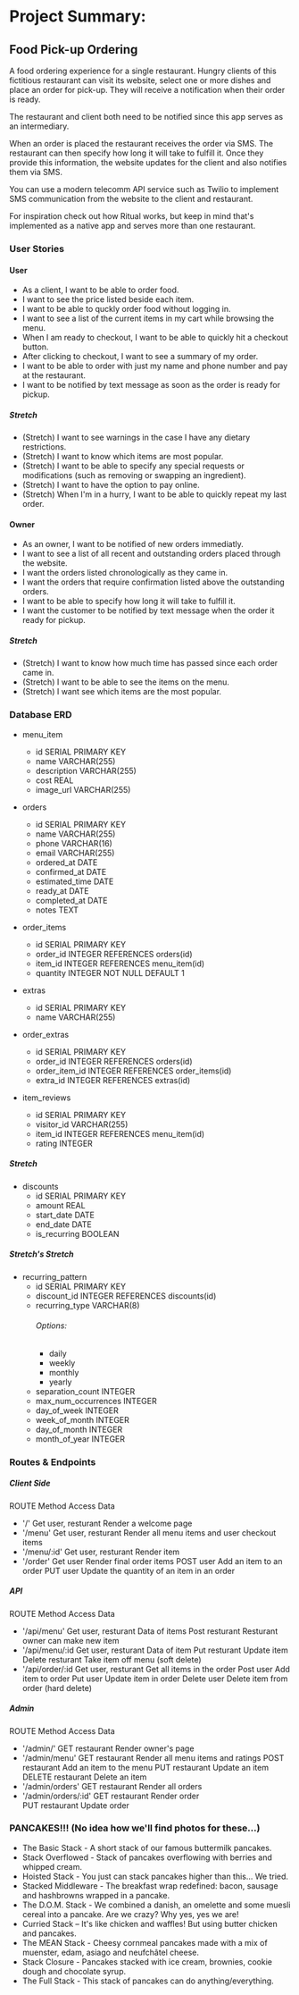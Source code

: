 # Project Summary:
## Food Pick-up Ordering

A food ordering experience for a single restaurant. Hungry clients of this fictitious restaurant can visit its website, select one or more dishes and place an order for pick-up. They will receive a notification when their order is ready.

The restaurant and client both need to be notified since this app serves as an intermediary.

When an order is placed the restaurant receives the order via SMS. The restaurant can then specify how long it will take to fulfill it. Once they provide this information, the website updates for the client and also notifies them via SMS.

You can use a modern telecomm API service such as Twilio to implement SMS communication from the website to the client and restaurant.

For inspiration check out how Ritual works, but keep in mind that's implemented as a native app and serves more than one restaurant.

### User Stories
#### User
- As a client, I want to be able to order food.
- I want to see the price listed beside each item.
- I want to be able to quckly order food without logging in.
- I want to see a list of the current items in my cart while browsing the menu.
- When I am ready to checkout, I want to be able to quickly hit a checkout button.
- After clicking to checkout, I want to see a summary of my order.
- I want to be able to order with just my name and phone number and pay at the restaurant.
- I want to be notified by text message as soon as the order is ready for pickup.
##### Stretch
- (Stretch) I want to see warnings in the case I have any dietary restrictions.
- (Stretch) I want to know which items are most popular.
- (Stretch) I want to be able to specify any special requests or modifications (such as removing or swapping an ingredient).
- (Stretch) I want to have the option to pay online.
- (Stretch) When I'm in a hurry, I want to be able to quickly repeat my last order.

#### Owner
- As an owner, I want to be notified of new orders immediatly.
- I want to see a list of all recent and outstanding orders placed through the website.
- I want the orders listed chronologically as they came in.
- I want the orders that require confirmation listed above the outstanding orders.
- I want to be able to specify how long it will take to fulfill it.
- I want the customer to be notified by text message when the order it ready for pickup.
##### Stretch
- (Stretch) I want to know how much time has passed since each order came in.
- (Stretch) I want to be able to see the items on the menu.
- (Stretch) I want see which items are the most popular.

### Database ERD
- menu_item
  - id                   SERIAL PRIMARY KEY
  - name                 VARCHAR(255)
  - description          VARCHAR(255)
  - cost                 REAL
  - image_url            VARCHAR(255)

- orders
  - id                   SERIAL PRIMARY KEY
  - name                 VARCHAR(255)
  - phone                VARCHAR(16)
  - email                VARCHAR(255)
  - ordered_at           DATE
  - confirmed_at         DATE
  - estimated_time       DATE
  - ready_at             DATE
  - completed_at         DATE
  - notes                TEXT

- order_items
  - id                   SERIAL PRIMARY KEY
  - order_id             INTEGER REFERENCES orders(id)
  - item_id              INTEGER REFERENCES menu_item(id)
  - quantity             INTEGER NOT NULL DEFAULT 1

- extras
  - id                   SERIAL PRIMARY KEY
  - name                 VARCHAR(255)

- order_extras
  - id                   SERIAL PRIMARY KEY
  - order_id             INTEGER REFERENCES orders(id)
  - order_item_id        INTEGER REFERENCES order_items(id)
  - extra_id             INTEGER REFERENCES extras(id)

- item_reviews
  - id                   SERIAL PRIMARY KEY
  - visitor_id           VARCHAR(255)
  - item_id              INTEGER REFERENCES menu_item(id)
  - rating               INTEGER

##### Stretch
- discounts
  - id                   SERIAL PRIMARY KEY
  - amount               REAL
  - start_date           DATE
  - end_date             DATE
  - is_recurring         BOOLEAN

##### Stretch's Stretch
- recurring_pattern
  - id                   SERIAL PRIMARY KEY
  - discount_id          INTEGER REFERENCES discounts(id)
  - recurring_type       VARCHAR(8)
    ###### Options:
    - daily
    - weekly
    - monthly
    - yearly
  - separation_count     INTEGER
  - max_num_occurrences  INTEGER
  - day_of_week          INTEGER
  - week_of_month        INTEGER
  - day_of_month         INTEGER
  - month_of_year        INTEGER

### Routes & Endpoints

##### Client Side
ROUTE                 Method            Access              Data
- '/'                 Get               user, resturant     Render a welcome page
- '/menu'             Get               user, resturant     Render all menu items and user checkout items
- '/menu/:id'         Get               user, resturant     Render item
- '/order'            Get               user                Render final order items
                      POST              user                Add an item to an order
                      PUT               user                Update the quantity of an item in an order

##### API
ROUTE                 Method            Access              Data
- '/api/menu'         Get               user, resturant     Data of items
                      Post              resturant           Resturant owner can make new item
- '/api/menu/:id      Get               user, resturant     Data of item
                      Put               resturant           Update item
                      Delete            resturant           Take item off menu (soft delete)
- '/api/order/:id     Get               user, resturant     Get all items in the order
                      Post              user                Add item to order
                      Put               user                Update item in order
                      Delete            user                Delete item from order (hard delete)

##### Admin
ROUTE                 Method            Access              Data
- '/admin/'           GET               restaurant          Render owner's page
- '/admin/menu'       GET               restaurant          Render all menu items and ratings
                      POST              restaurant          Add an item to the menu
                      PUT               restaurant          Update an item
                      DELETE            restaurant          Delete an item
- '/admin/orders'     GET               restaurant          Render all orders
- '/admin/orders/:id' GET               restaurant          Render order           
                      PUT               restaurant          Update order

### PANCAKES!!! (No idea how we'll find photos for these...)
- The Basic Stack - A short stack of our famous buttermilk pancakes.
- Stack Overflowed - Stack of pancakes overflowing with berries and whipped cream.
- Hoisted Stack - You just can stack pancakes higher than this... We tried.
- Stacked Middleware - The breakfast wrap redefined: bacon, sausage and hashbrowns wrapped in a pancake.
- The D.O.M. Stack - We combined a danish, an omelette and some muesli cereal into a pancake. Are we crazy? Why yes, yes we are!
- Curried Stack – It's like chicken and waffles! But using butter chicken and pancakes.
- The MEAN Stack - Cheesy cornmeal pancakes made with a mix of muenster, edam, asiago and neufchâtel cheese.
- Stack Closure - Pancakes stacked with ice cream, brownies, cookie dough and chocolate syrup.
- The Full Stack - This stack of pancakes can do anything/everything.